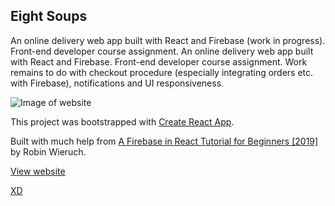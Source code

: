 ## Eight Soups

An online delivery web app built with React and Firebase (work in progress). Front-end developer course assignment.
An online delivery web app built with React and Firebase. Front-end developer course assignment. Work remains to do with checkout procedure (especially integrating orders etc. with Firebase), notifications and UI responsiveness.

![Image of website](https://github.com/kristofferlarberg/eight-soups/raw/main/public/images/eightsoups.png)

This project was bootstrapped with [Create React App](https://github.com/facebook/create-react-app).

Built with much help from [A Firebase in React Tutorial for Beginners [2019]](https://www.robinwieruch.de/complete-firebase-authentication-react-tutorial) by Robin Wieruch.

[View website](https://kristofferlarberg.se/eight-soups/)

[XD](https://xd.adobe.com/view/6c03e00e-5288-4290-98cc-03948f8161d9-3950/)
